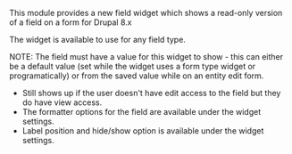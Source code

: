 This module provides a new field widget which shows a read-only version of a 
field on a form for Drupal 8.x

The widget is available to use for any field type.

NOTE: The field must have a value for this widget to show - this can either be 
a default value (set while the widget uses a form type widget or 
programatically) or from the saved value while on an entity edit form.

- Still shows up if the user doesn't have edit access to the field but they do 
have view access.
- The formatter options for the field are available under the widget settings.
- Label position and hide/show option is available under the widget settings.
